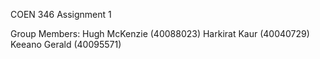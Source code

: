 COEN 346 Assignment 1

Group Members:
Hugh McKenzie (40088023)
Harkirat Kaur (40040729)
Keeano Gerald (40095571)